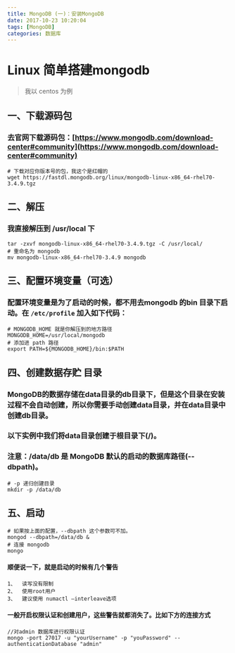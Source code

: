 ```yaml
---
title: MongoDB (一)：安装MongoDB
date: 2017-10-23 10:20:04
tags: [MongoDB]
categories: 数据库
---
```

# Linux 简单搭建mongodb
> 我以 centos 为例


## 一、下载源码包
### 去官网下载源码包：[https://www.mongodb.com/download-center#community](https://www.mongodb.com/download-center#community)
```
# 下载对应你版本号的包，我这个是红帽的
wget https://fastdl.mongodb.org/linux/mongodb-linux-x86_64-rhel70-3.4.9.tgz
```
## 二、解压
### 我直接解压到 /usr/local 下
```
tar -zxvf mongodb-linux-x86_64-rhel70-3.4.9.tgz -C /usr/local/
# 重命名为 mongodb
mv mongodb-linux-x86_64-rhel70-3.4.9 mongodb
```
## 三、配置环境变量（可选）
### 配置环境变量是为了启动的时候，都不用去mongodb 的bin 目录下启动。在 `/etc/profile` 加入如下代码：
```
# MONGODB_HOME 就是你解压到的地方路径
MONGODB_HOME=/usr/local/mongodb
# 添加进 path 路径
export PATH=${MONGODB_HOME}/bin:$PATH
```

## 四、创建数据存贮 目录
### MongoDB的数据存储在data目录的db目录下，但是这个目录在安装过程不会自动创建，所以你需要手动创建data目录，并在data目录中创建db目录。
### 以下实例中我们将data目录创建于根目录下(/)。
### 注意：/data/db 是 MongoDB 默认的启动的数据库路径(--dbpath)。
```
# -p 递归创建目录
mkdir -p /data/db
```

## 五、启动
```
# 如果按上面的配置，--dbpath 这个参数可不加。
mongod --dbpath=/data/db &
# 连接 mongodb
mongo
```

#### 顺便说一下，就是启动的时候有几个警告
```
1、  读写没有限制
2、  使用root用户
3、  建议使用 numactl –interleave选项
```
#### 一般开启权限认证和创建用户，这些警告就都消失了。比如下方的连接方式
```
//对admin 数据库进行权限认证
mongo -port 27017 -u "yourUsername" -p "youPassword" --authenticationDatabase "admin"

```
